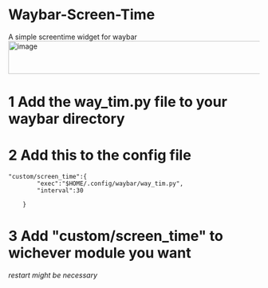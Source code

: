 # Waybar-Screen-Time
A simple screentime widget for waybar
<img width="884" height="66" alt="image" src="https://github.com/user-attachments/assets/ef75f81f-5cbf-4ca3-b885-f78d34065fbe" />

# 1 Add the way_tim.py file to your waybar directory

# 2 Add this to the config file

```
"custom/screen_time":{
        "exec":"$HOME/.config/waybar/way_tim.py",
        "interval":30

    }
```

# 3 Add  "custom/screen_time" to wichever module you want

*restart might be necessary*
